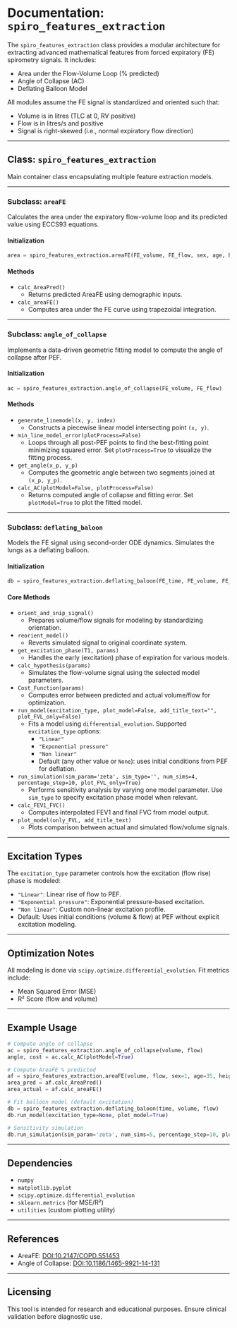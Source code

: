 # Documentation: `spiro_features_extraction`

The `spiro_features_extraction` class provides a modular architecture for extracting advanced mathematical features from forced expiratory (FE) spirometry signals. It includes:

* Area under the Flow-Volume Loop (% predicted)
* Angle of Collapse (AC)
* Deflating Balloon Model

All modules assume the FE signal is standardized and oriented such that:

* Volume is in litres (TLC at 0, RV positive)
* Flow is in litres/s and positive
* Signal is right-skewed (i.e., normal expiratory flow direction)

---

## Class: `spiro_features_extraction`

Main container class encapsulating multiple feature extraction models.

---

### Subclass: `areaFE`

Calculates the area under the expiratory flow-volume loop and its predicted value using ECCS93 equations.

#### Initialization

```python
area = spiro_features_extraction.areaFE(FE_volume, FE_flow, sex, age, height)
```

#### Methods

* `calc_AreaPred()`
  * Returns predicted AreaFE using demographic inputs.
* `calc_areaFE()`
  * Computes area under the FE curve using trapezoidal integration.

---

### Subclass: `angle_of_collapse`

Implements a data-driven geometric fitting model to compute the angle of collapse after PEF.

#### Initialization

```python
ac = spiro_features_extraction.angle_of_collapse(FE_volume, FE_flow)
```

#### Methods

* `generate_linemodel(x, y, index)`
  * Constructs a piecewise linear model intersecting point `(x, y)`.
* `min_line_model_error(plotProcess=False)`
  * Loops through all post-PEF points to find the best-fitting point minimizing squared error. Set `plotProcess=True` to visualize the fitting process.
* `get_angle(x_p, y_p)`
  * Computes the geometric angle between two segments joined at `(x_p, y_p)`.
* `calc_AC(plotModel=False, plotProcess=False)`
  * Returns computed angle of collapse and fitting error. Set `plotModel=True` to plot the fitted model.

---

### Subclass: `deflating_baloon`

Models the FE signal using second-order ODE dynamics. Simulates the lungs as a deflating balloon.

#### Initialization

```python
db = spiro_features_extraction.deflating_baloon(FE_time, FE_volume, FE_flow)
```

#### Core Methods

* `orient_and_snip_signal()`
  * Prepares volume/flow signals for modeling by standardizing orientation.
* `reorient_model()`
  * Reverts simulated signal to original coordinate system.
* `get_excitation_phase(T1, params)`
  * Handles the early (excitation) phase of expiration for various models.
* `calc_hypothesis(params)`
  * Simulates the flow-volume signal using the selected model parameters.
* `Cost_Function(params)`
  * Computes error between predicted and actual volume/flow for optimization.
* `run_model(excitation_type, plot_model=False, add_title_text="", plot_FVL_only=False)`
  * Fits a model using `differential_evolution`. Supported `excitation_type` options:
    - `"Linear"`
    - `"Exponential pressure"`
    - `"Non linear"`
    - Default (any other value or `None`): uses initial conditions from PEF for deflation.
* `run_simulation(sim_param='zeta', sim_type='', num_sims=4, percentage_step=10, plot_FVL_only=True)`
  * Performs sensitivity analysis by varying one model parameter. Use `sim_type` to specify excitation phase model when relevant.
* `calc_FEV1_FVC()`
  * Computes interpolated FEV1 and final FVC from model output.
* `plot_model(only_FVL, add_title_text)`
  * Plots comparison between actual and simulated flow/volume signals.

---

## Excitation Types

The `excitation_type` parameter controls how the excitation (flow rise) phase is modeled:

* `"Linear"`: Linear rise of flow to PEF.
* `"Exponential pressure"`: Exponential pressure-based excitation.
* `"Non linear"`: Custom non-linear excitation profile.
* Default: Uses initial conditions (volume & flow) at PEF without explicit excitation modeling.

---

## Optimization Notes

All modeling is done via `scipy.optimize.differential_evolution`. Fit metrics include:

* Mean Squared Error (MSE)
* R² Score (flow and volume)

---

## Example Usage

```python
# Compute angle of collapse
ac = spiro_features_extraction.angle_of_collapse(volume, flow)
angle, cost = ac.calc_AC(plotModel=True)

# Compute AreaFE % predicted
af = spiro_features_extraction.areaFE(volume, flow, sex=1, age=35, height=170)
area_pred = af.calc_AreaPred()
area_actual = af.calc_areaFE()

# Fit balloon model (default excitation)
db = spiro_features_extraction.deflating_baloon(time, volume, flow)
db.run_model(excitation_type=None, plot_model=True)

# Sensitivity simulation
db.run_simulation(sim_param='zeta', num_sims=5, percentage_step=10, plot_FVL_only=True)
```

---

## Dependencies

* `numpy`
* `matplotlib.pyplot`
* `scipy.optimize.differential_evolution`
* `sklearn.metrics` (for MSE/R²)
* `utilities` (custom plotting utility)

---

## References

* AreaFE: [DOI:10.2147/COPD.S51453](https://www.dovepress.com/area-under-the-forced-expiratory-flow-volume-loop-in-spirometry-indica-peer-reviewed-fulltext-article-COPD)
* Angle of Collapse: [DOI:10.1186/1465-9921-14-131](https://respiratory-research.biomedcentral.com/articles/10.1186/1465-9921-14-131)

---

## Licensing

This tool is intended for research and educational purposes. Ensure clinical validation before diagnostic use.